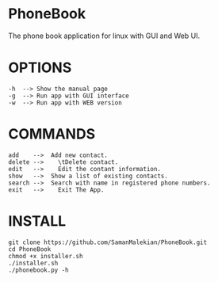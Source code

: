 # PhoneBook
The phone book application for linux with GUI and Web UI.

# OPTIONS

    -h	-->	Show the manual page
    -g	-->	Run app with GUI interface
    -w	-->	Run app with WEB version

# COMMANDS

    add    -->	Add new contact.
    delete -->    \tDelete contact.
    edit   -->    Edit the contant information.
    show   -->	Show a list of existing contacts.
    search -->	Search with name in registered phone numbers.
    exit   -->    Exit The App.

# INSTALL
    git clone https://github.com/SamanMalekian/PhoneBook.git
    cd PhoneBook
    chmod +x installer.sh
    ./installer.sh
    ./phonebook.py -h
